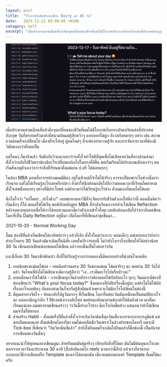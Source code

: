 ```yaml
---
layout: post
title:  "รีวิวการบังคับตัวเองเขียน Dairy มา 45 วัน"
date:   2023-12-22 09:00:00 +0100
catagory: Self
excerpt: "เมื่อประมาณสามเดือนที่แล้วคือจุดเปลี่ยนของชีวิตที่ผมได้มีโอกาสเก็บกระเป๋ามาเรียนต่อที่ประเทศอังกฤษ วันที่ครอบครัวมาส่งที่สนามบินผมรู้สึกหวิวๆ"
---
```


![My Journal](/images/journal_sample.png)

เมื่อประมาณสามเดือนที่แล้วคือจุดเปลี่ยนของชีวิตที่ผมได้มีโอกาสเก็บกระเป๋ามาเรียนต่อที่ประเทศอังกฤษ วันที่ครอบครัวมาส่งที่สนามบินผมรู้สึกหวิวๆ แบบบอกไม่ถูก กังวลกับหลายๆ อย่าง เช่น สภาพแวดล้อมที่จะเปลี่ยนไป เมืองที่จะไปอยู่ ผู้คนใหม่ๆ ที่จะต้องทำความรู้จัก และการจัดการเวลาที่ต้องมีวินัยมากกว่าที่เคยเป็น

แต่ไหนๆ ก็มาถึงแล้ว จับมือกับวิวและบอกว่าจะตั้งใจทำให้ดีที่สุดเพื่อไม่เสียดายเงินที่ทางบ้านส่งมา ตั้งใจว่ากลับไปชีวิตเราต้องมีอะไรเปลี่ยนแปลงไปในทางที่ดีขึ้น พอเริ่มเรียนได้ประมาณเดือนกว่าๆ ผมเริ่มสังเกตุตัวเองว่าเราจำสิ่งที่เรียนมาตั้งแต่ตอน ป.ตรี ได้น้อยมากๆ 

ในห้อง MBA ตอนที่อาจารย์ถามผมมีติดๆ อยู่ในหัวแต่ก็จำไม่ได้จริงๆ อาจจะเป็นเพราะในช่วงนั้นเราเรียนจบ แต่ไม่ได้เรียนรู้อะไรเลยหรือปล่าว ยิ่งทำให้นึกย้อนกลับไปอีกว่าตลอดเวลาที่เรียนก็พยายามตั้งใจเสพสื่อหลายๆ อย่างที่มีประโยชน์ แต่ถ้าถามว่าได้เรียนรู้อะไรบ้าง ตัวผมเองก็ตอบไม่ได้เลย 

นึกในใจว่า "แย่โคตร...ทำไงดีวะ" เลยพยายามหาวิธีที่จะจัดการกับชีวิตตัวเองให้ดีกว่านี้ ตอนนั้นคิดว่าเริ่มเล็กๆ ก็ได้ ขอแค่ให้ได้เริ่ม พอดีกับหลักสูตร MBA ที่กำลังเรียนอาจารย์จะให้เขียน Reflection หลังจบคาบทุกคาบเพื่อให้เราได้ทบทวนและเช็คว่าตัวเองเข้าใจไหม เลยนึกย้อนกลับไปว่าเราก็เคยเขียนไดอารี่เป็น Daily Reflection อยู่นี่นา เปิดไดอารี่ที่เขียนล่าสุดขึ้นมา...

2021-10-20 - Normal Working Day 

อื้มม สองปีที่แล้วเริ่มเขียนได้อาทิตย์กว่าๆ แล้วก็เลิก ตั้งใจใหม่ว่าเอาวะ ตอนเด็กๆ แม่เคยบอกว่าถ้าเราทำอะไรครบ 30 วันแล้วมันจะติดเป็นนิสัย เลยตั้งเป้าว่ารอบนี้ ไม่ว่ายังไงเราก็จะเขียนให้ได้อย่างน้อย 30 วัน เขียนมากเขียนน้อยขอแค่ได้เขียน แล้วจากนั้นเป็นไงค่อยว่ากัน

และนี่ก็เลย 30 วันมาซักพักแล้ว สิ่งที่ได้เรียนรู้จากการทดลองนี้มีหลายอย่างที่น่าสนใจเลยคือ
1. เทคนิคของแม่ผมได้ผล - เทคนิคทำจนครบ 30 วันของแม่ผม ได้ผลจริงๆ นะ พอผ่าน 30 วันไปแล้ว วันไหนที่ยังไม่ได้เขียนจะมีความรู้สึกว่า "เอ...เราลืมอะไรไปหรือป่าวนะ"
2. คอยเตือนเราให้โฟกัส - การเขียนทุกวันช่วยย้ำเราว่าต้องคอยโฟกัสกับอะไร ทุกๆ วันผมจะมีช่องที่ต้องเขียนว่า "What's your focus today?" ซึ่งผมเองก็ยังฝึกเรื่องนี้อยู่นะ แต่ถ้าไม่ได้โฟกัสเรื่องอะไรเลยติดๆ กันสองสามวันก็จะเริ่มรู้สึกผิดแล้วเพราะจะไม่มีอะไรไปเขียนในช่องนี้
3. มีคุณค่าทางจิตใจ - ย้อนกลับไปดูวันแรกๆ ที่เริ่มเขียน ไดอารี่แต่ละวันมันเหมือนเป็นสมบัติทางใจนะ แค่ลองนึกดูว่าอีก 1 ปีข้างหน้าเรากลับไทย พอย้อนกลับมาอ่านต้องทำให้คิดถึงช่วงเวลาที่มาเรียนแน่เลย ผมพยายามเขียนคร่าวๆ ว่าวันนี้ทำอะไรบ้าง มีอะไรเกิดขึ้นบ้าง แน่นอนว่าถ้าไม่เขียนผมจำไม่ได้หรอก
4. ช่วยสร้าง Habit - ตั้งแต่ครึ่งปีที่แล้วตั้งใจว่าจะกินวิตามินซีทุกวันเพื่อจะบรรเทาอาการภูมิแพ้ แต่ชอบลืมตลอดเลย ตั้งแต่เขียนไดอารี่มา ผมไม่เคยลืมซักวันเพราะในช่วงท้ายของไดอารี่ ผมจะมี Tick-box ที่เขียนว่า "กินวิตามินซีแล้ว" ถ้ายังไม่กินผมก็จะเดินไปกินแล้วก็ติ้กช่องนี้ เป็นอันจบการเขียนของวันนั้นๆ

อยากแนะนำให้ทุกคนลองเขียนดูนะ สำหรับผมมันคุ้มจริงๆ เทียบกับสิ่งที่ได้มา มันไม่มีต้นทุนอะไรเลยนอกจากเวลาวันละประมาณ 30 นาที (ซึ่งปกตินอนไถ reels นานกว่านี้อีก) แล้วเราก็สามารถออกแบบวิธีการเขียนหรือ Template ของเราได้ตามถนัด เดี๋ยวผมค่อยมาแชร์ Template ที่ผมใช้นะครับ